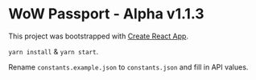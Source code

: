 # WoW Passport - Alpha v1.1.3

This project was bootstrapped with [Create React App](https://github.com/facebookincubator/create-react-app).

`yarn install` & `yarn start`.

Rename `constants.example.json` to `constants.json` and fill in API values.
